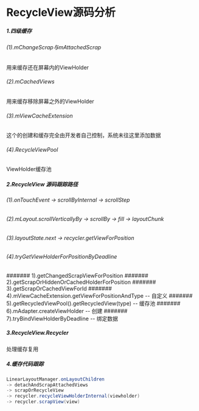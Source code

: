 # RecycleView源码分析
##### 1.四级缓存
###### (1).mChangeScrap与mAttachedScrap
用来缓存还在屏幕内的ViewHolder
###### (2).mCachedViews
用来缓存移除屏幕之外的ViewHolder
###### (3).mViewCacheExtension
这个的创建和缓存完全由开发者自己控制，系统未往这里添加数据
###### (4).RecycleViewPool
ViewHolder缓存池
##### 2.RecycleView 源码跟踪路径
###### (1).onTouchEvent -> scrollByInternal -> scrollStep
###### (2).mLayout.scrollVerticallyBy -> scrollBy -> fill -> layoutChunk
###### (3).layoutState.next -> recycler.getViewForPosition
###### (4).tryGetViewHolderForPositionByDeadline
####### 1).getChangedScrapViewForPosition
####### 2).getScrapOrHiddenOrCachedHolderForPosition
####### 3).getScrapOrCachedViewForId
####### 4).mViewCacheExtension.getViewForPositionAndType -- 自定义
####### 5).getRecycledViewPool().getRecycledView(type) -- 缓存池
####### 6).mAdapter.createViewHolder -- 创建
####### 7).tryBindViewHolderByDeadline -- 绑定数据
##### 3.RecycleView.Recycler 
处理缓存复用
##### 4.缓存代码跟踪
```java
LinearLayoutManager.onLayoutChildren 
-> detachAndScrapAttachedViews 
-> scrapOrRecycleView 
-> recycler.recycleViewHolderInternal(viewholder) 
-> recycler.scrapView(view)
```

